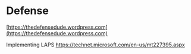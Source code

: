 # Defense

[https://thedefensedude.wordpress.com](https://thedefensedude.wordpress.com)

Implementing LAPS https://technet.microsoft.com/en-us/mt227395.aspx 

